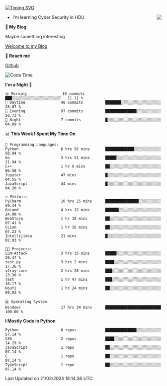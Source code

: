 [![Typing SVG](https://readme-typing-svg.herokuapp.com?font=Fira+Code&pause=1000&random=false&width=450&height=60&lines=Hello+%F0%9F%91%8B%F0%9F%8F%BB;I'm+JBNRZ)](https://git.io/typing-svg)

<a href="#">
  <img align="right" src="https://github-readme-stats.vercel.app/api?username=JBNRZ&show_icons=true&bg_color=15,f2f7fd,E0EAFC" />
</a>

- I'm learning Cyber Security in HDU

 **🌱 My Blog**

Maybe something interesting

[Welcome to my Blog](https://jbnrz.com.cn/)

 **💬 Reach me** 

[Github](https://github.com/JBNRZ)


<!--START_SECTION:waka-->
![Code Time](http://img.shields.io/badge/Code%20Time-388%20hrs%202%20mins-blue)

**I'm a Night 🦉** 

```text
🌞 Morning                19 commits          ███░░░░░░░░░░░░░░░░░░░░░░   11.11 % 
🌆 Daytime                48 commits          ███████░░░░░░░░░░░░░░░░░░   28.07 % 
🌃 Evening                97 commits          ██████████████░░░░░░░░░░░   56.73 % 
🌙 Night                  7 commits           █░░░░░░░░░░░░░░░░░░░░░░░░   04.09 % 
```


📊 **This Week I Spent My Time On** 

```text
💬 Programming Languages: 
Python                   8 hrs 56 mins       █████████████░░░░░░░░░░░░   50.94 % 
Go                       3 hrs 51 mins       █████░░░░░░░░░░░░░░░░░░░░   21.94 % 
C++                      1 hr 9 mins         ██░░░░░░░░░░░░░░░░░░░░░░░   06.58 % 
Jupyter                  47 mins             █░░░░░░░░░░░░░░░░░░░░░░░░   04.55 % 
JavaScript               44 mins             █░░░░░░░░░░░░░░░░░░░░░░░░   04.20 % 

🔥 Editors: 
PyCharm                  10 hrs 25 mins      ███████████████░░░░░░░░░░   59.34 % 
GoLand                   4 hrs 12 mins       ██████░░░░░░░░░░░░░░░░░░░   24.00 % 
WebStorm                 1 hr 18 mins        ██░░░░░░░░░░░░░░░░░░░░░░░   07.41 % 
CLion                    1 hr 16 mins        ██░░░░░░░░░░░░░░░░░░░░░░░   07.23 % 
Intellijidea             21 mins             █░░░░░░░░░░░░░░░░░░░░░░░░   02.03 % 

🐱‍💻 Projects: 
LLM-Attack               3 hrs 35 mins       █████░░░░░░░░░░░░░░░░░░░░   20.47 % 
test.py                  3 hrs 2 mins        ████░░░░░░░░░░░░░░░░░░░░░   17.36 % 
v2ray-core               2 hrs 20 mins       ███░░░░░░░░░░░░░░░░░░░░░░   13.30 % 
test                     1 hr 47 mins        ███░░░░░░░░░░░░░░░░░░░░░░   10.17 % 
HouYi                    1 hr 24 mins        ██░░░░░░░░░░░░░░░░░░░░░░░   08.02 % 

💻 Operating System: 
Windows                  17 hrs 34 mins      █████████████████████████   100.00 % 
```

**I Mostly Code in Python** 

```text
Python                   8 repos             ██████████████░░░░░░░░░░░   57.14 % 
CSS                      2 repos             ████░░░░░░░░░░░░░░░░░░░░░   14.29 % 
JavaScript               1 repo              ██░░░░░░░░░░░░░░░░░░░░░░░   07.14 % 
C                        1 repo              ██░░░░░░░░░░░░░░░░░░░░░░░   07.14 % 
TypeScript               1 repo              ██░░░░░░░░░░░░░░░░░░░░░░░   07.14 % 
```




 Last Updated on 21/03/2024 18:14:36 UTC
<!--END_SECTION:waka-->
